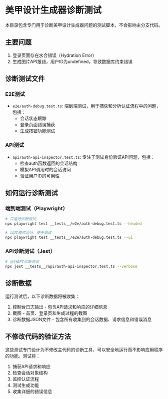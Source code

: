 # 美甲设计生成器诊断测试

本目录包含专门用于诊断美甲设计生成器问题的测试脚本，不会影响主分支代码。

## 主要问题

1. 登录页面存在水合错误（Hydration Error）
2. 生成图片API报错，用户ID为undefined，导致数据库约束错误

## 诊断测试文件

### E2E测试

- `e2e/auth-debug.test.ts`: 端到端测试，用于捕获和分析认证流程中的问题，包括：
  - 会话状态跟踪
  - 登录页面错误捕获
  - 生成按钮功能测试

### API测试

- `api/auth-api-inspector.test.ts`: 专注于测试身份验证API问题，包括：
  - 检查auth函数返回的会话结构
  - 模拟API调用时的会话访问
  - 验证用户ID的可用性

## 如何运行诊断测试

### 端到端测试（Playwright）

```bash
# 只运行诊断测试
npx playwright test __tests__/e2e/auth-debug.test.ts --headed

# 以UI模式运行，便于调试
npx playwright test __tests__/e2e/auth-debug.test.ts --ui
```

### API诊断测试（Jest）

```bash
# 运行API诊断测试
npx jest __tests__/api/auth-api-inspector.test.ts --verbose
```

## 诊断数据

运行测试后，以下诊断数据将被收集：

1. 控制台日志输出 - 包含API请求和响应的详细信息
2. 截图 - 首页、登录页和生成过程的截图
3. 诊断数据JSON文件 - 包含所有收集到的会话数据、请求信息和错误消息

## 不修改代码的验证方法

这些测试专门设计为不修改主代码的诊断工具，可以安全地运行而不影响应用程序的功能。测试将：

1. 捕获API请求和响应
2. 检查会话对象结构
3. 监控认证流程
4. 测试生成功能
5. 收集详细的错误信息 